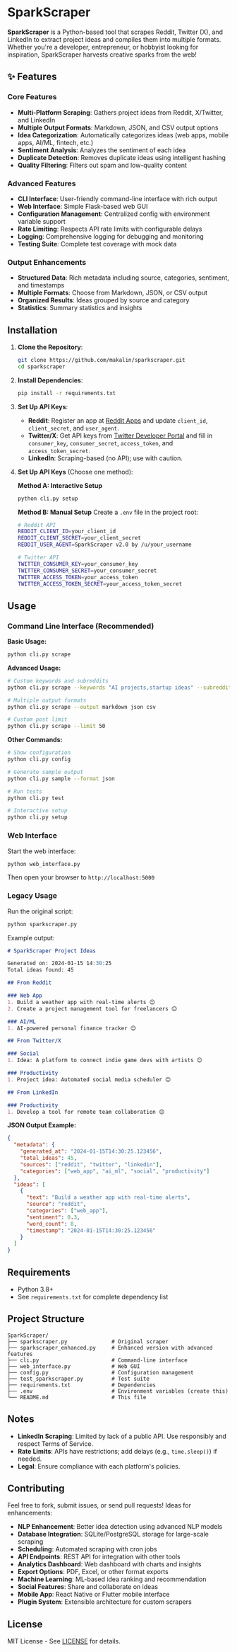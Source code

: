 # SparkScraper

**SparkScraper** is a Python-based tool that scrapes Reddit, Twitter (X), and LinkedIn to extract project ideas and compiles them into multiple formats. Whether you're a developer, entrepreneur, or hobbyist looking for inspiration, SparkScraper harvests creative sparks from the web!

## ✨ Features

### Core Features
- **Multi-Platform Scraping**: Gathers project ideas from Reddit, X/Twitter, and LinkedIn
- **Multiple Output Formats**: Markdown, JSON, and CSV output options
- **Idea Categorization**: Automatically categorizes ideas (web apps, mobile apps, AI/ML, fintech, etc.)
- **Sentiment Analysis**: Analyzes the sentiment of each idea
- **Duplicate Detection**: Removes duplicate ideas using intelligent hashing
- **Quality Filtering**: Filters out spam and low-quality content

### Advanced Features
- **CLI Interface**: User-friendly command-line interface with rich output
- **Web Interface**: Simple Flask-based web GUI
- **Configuration Management**: Centralized config with environment variable support
- **Rate Limiting**: Respects API rate limits with configurable delays
- **Logging**: Comprehensive logging for debugging and monitoring
- **Testing Suite**: Complete test coverage with mock data

### Output Enhancements
- **Structured Data**: Rich metadata including source, categories, sentiment, and timestamps
- **Multiple Formats**: Choose from Markdown, JSON, or CSV output
- **Organized Results**: Ideas grouped by source and category
- **Statistics**: Summary statistics and insights

## Installation

1. **Clone the Repository**:
   ```bash
   git clone https://github.com/makalin/sparkscraper.git
   cd sparkscraper
   ```

2. **Install Dependencies**:
   ```bash
   pip install -r requirements.txt
   ```

3. **Set Up API Keys**:
   - **Reddit**: Register an app at [Reddit Apps](https://www.reddit.com/prefs/apps) and update `client_id`, `client_secret`, and `user_agent`.
   - **Twitter/X**: Get API keys from [Twitter Developer Portal](https://developer.twitter.com) and fill in `consumer_key`, `consumer_secret`, `access_token`, and `access_token_secret`.
   - **LinkedIn**: Scraping-based (no API); use with caution.

4. **Set Up API Keys** (Choose one method):

   **Method A: Interactive Setup**
   ```bash
   python cli.py setup
   ```

   **Method B: Manual Setup**
   Create a `.env` file in the project root:
   ```bash
   # Reddit API
   REDDIT_CLIENT_ID=your_client_id
   REDDIT_CLIENT_SECRET=your_client_secret
   REDDIT_USER_AGENT=SparkScraper v2.0 by /u/your_username

   # Twitter API
   TWITTER_CONSUMER_KEY=your_consumer_key
   TWITTER_CONSUMER_SECRET=your_consumer_secret
   TWITTER_ACCESS_TOKEN=your_access_token
   TWITTER_ACCESS_TOKEN_SECRET=your_access_token_secret
   ```

## Usage

### Command Line Interface (Recommended)

**Basic Usage:**
```bash
python cli.py scrape
```

**Advanced Usage:**
```bash
# Custom keywords and subreddits
python cli.py scrape --keywords "AI projects,startup ideas" --subreddits "sideprojects,entrepreneur"

# Multiple output formats
python cli.py scrape --output markdown json csv

# Custom post limit
python cli.py scrape --limit 50
```

**Other Commands:**
```bash
# Show configuration
python cli.py config

# Generate sample output
python cli.py sample --format json

# Run tests
python cli.py test

# Interactive setup
python cli.py setup
```

### Web Interface

Start the web interface:
```bash
python web_interface.py
```

Then open your browser to `http://localhost:5000`

### Legacy Usage

Run the original script:
```bash
python sparkscraper.py
```

Example output:
```markdown
# SparkScraper Project Ideas

Generated on: 2024-01-15 14:30:25
Total ideas found: 45

## From Reddit

### Web App
1. Build a weather app with real-time alerts 😊
2. Create a project management tool for freelancers 😊

### AI/ML
1. AI-powered personal finance tracker 😊

## From Twitter/X

### Social
1. Idea: A platform to connect indie game devs with artists 😊

### Productivity
1. Project idea: Automated social media scheduler 😊

## From LinkedIn

### Productivity
1. Develop a tool for remote team collaboration 😊
```

**JSON Output Example:**
```json
{
  "metadata": {
    "generated_at": "2024-01-15T14:30:25.123456",
    "total_ideas": 45,
    "sources": ["reddit", "twitter", "linkedin"],
    "categories": ["web_app", "ai_ml", "social", "productivity"]
  },
  "ideas": [
    {
      "text": "Build a weather app with real-time alerts",
      "source": "reddit",
      "categories": ["web_app"],
      "sentiment": 0.3,
      "word_count": 8,
      "timestamp": "2024-01-15T14:30:25.123456"
    }
  ]
}
```

## Requirements
- Python 3.8+
- See `requirements.txt` for complete dependency list

## Project Structure
```
SparkScraper/
├── sparkscraper.py              # Original scraper
├── sparkscraper_enhanced.py     # Enhanced version with advanced features
├── cli.py                       # Command-line interface
├── web_interface.py             # Web GUI
├── config.py                    # Configuration management
├── test_sparkscraper.py         # Test suite
├── requirements.txt             # Dependencies
├── .env                         # Environment variables (create this)
└── README.md                    # This file
```

## Notes
- **LinkedIn Scraping**: Limited by lack of a public API. Use responsibly and respect Terms of Service.
- **Rate Limits**: APIs have restrictions; add delays (e.g., `time.sleep()`) if needed.
- **Legal**: Ensure compliance with each platform's policies.

## Contributing
Feel free to fork, submit issues, or send pull requests! Ideas for enhancements:
- **NLP Enhancement**: Better idea detection using advanced NLP models
- **Database Integration**: SQLite/PostgreSQL storage for large-scale scraping
- **Scheduling**: Automated scraping with cron jobs
- **API Endpoints**: REST API for integration with other tools
- **Analytics Dashboard**: Web dashboard with charts and insights
- **Export Options**: PDF, Excel, or other format exports
- **Machine Learning**: ML-based idea ranking and recommendation
- **Social Features**: Share and collaborate on ideas
- **Mobile App**: React Native or Flutter mobile interface
- **Plugin System**: Extensible architecture for custom scrapers

## License
MIT License - See [LICENSE](LICENSE) for details.
